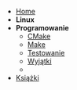 * [Home](/)
* **Linux**
* **Programowanie**
  * [CMake](programowanie/cmake.md)
  * [Make](programowanie/make.md)
  * [Testowanie](programowanie/testowanie.md)
  * [Wyjątki](programowanie/wyjatki.md)
  * 
* [Książki](ksiazki.md)
